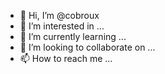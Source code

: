 - 👋 Hi, I’m @cobroux
- 👀 I’m interested in ...
- 🌱 I’m currently learning ...
- 💞️ I’m looking to collaborate on ...
- 📫 How to reach me ...

<!---
cobroux/cobroux is a ✨ special ✨ repository because its `README.md` (this file) appears on your GitHub profile.
You can click the Preview link to take a look at your changes.
--->
